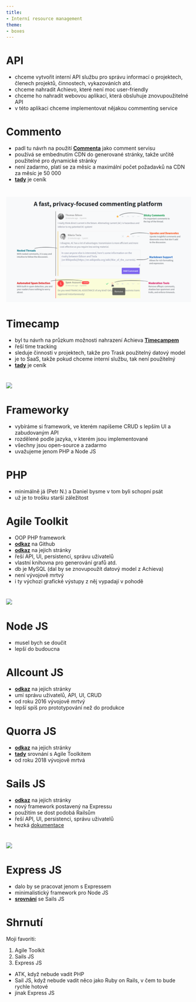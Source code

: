 ```yaml
---
title: 
- Interní resource management
theme:
- boxes
---
```

[/]: # "rm output.pdf"
[//]: # "pandoc poznamky.md -t beamer -o output.pdf"

[///]: # "musíš mít nainstalovaný latex"

# API

* chceme vytvořit interní API službu pro správu informací o projektech, členech projektů, činnostech, vykazováních atd.
* chceme nahradit Achievo, které není moc user-friendly
* chceme ho nahradit webovou aplikací, která obsluhuje znovupoužitelné API
* v této aplikaci chceme implementovat nějakou commenting service

# Commento

* padl tu návrh na použití [**Commenta**](https://commento.io/) jako comment servisu
* používá se embednutím CDN do generované stránky, takže určitě použitelné pro dynamické stránky
* není zadarmo, platí se za měsíc a maximální počet požadavků na CDN za měsíc je 50 000
* [**tady**](https://commento.io/pricing) je ceník

#
![](commento.png)

# Timecamp

* byl tu návrh na průzkum možnosti nahrazení Achieva [**Timecampem**](https://www.timecamp.com/)
* řeší time tracking
* sleduje činnosti v projektech, takže pro Trask použitelný datový model
* je to SaaS, takže pokud chceme interní službu, tak není použitelný
* [**tady**](https://www.timecamp.com/en/pricing/) je ceník

#
![](https://d2.alternativeto.net/dist/s/timecamp_264755_full.png?format=jpg&width=1600&height=1600&mode=min&upscale=false)

# Frameworky
* vybíráme si framework, ve kterém napíšeme CRUD s lepším UI a zabudovaným API
* rozdělené podle jazyka, v kterém jsou implementované
* všechny jsou open-source a zadarmo
* uvažujeme jenom PHP a Node JS

# PHP

* minimálně já (Petr N.) a Daniel bysme v tom byli schopní psát
* už je to trošku starší záležitost

# Agile Toolkit

* OOP PHP framework
* [**odkaz**](https://github.com/atk4) na Github
* [**odkaz**](https://www.agiletoolkit.org/) na jejich stránky
* řeší API, UI, persistenci, správu uživatelů
* vlastní knihovna pro generování grafů atd.
* db je MySQL (dal by se znovupoužít datový model z Achieva)
* není vývojově mrtvý
* i ty výchozí grafické výstupy z něj vypadají v pohodě

#
![](https://www.agiletoolkit.org/images/ui-example.png)

# Node JS

* musel bych se doučit
* lepší do budoucna

# Allcount JS

* [**odkaz**](https://allcountjs.com/) na jejich stránky
* umí správu uživatelů, API, UI, CRUD
* od roku 2016 vývojově mrtvý
* lepší spíš pro prototypování než do produkce

# Quorra JS

* [**odkaz**](https://quorrajs.org/) na jejich stránky
* [**tady**](http://109.239.60.130/compare/quorrajs/vs/agile-toolkit) srovnání s Agile Toolkitem
* od roku 2018 vývojově mrtvá

# Sails JS

* [**odkaz**](https://sailsjs.com/) na jejich stránky
* nový framework postavený na Expressu
* použitím se dost podobá Railsům
* řeší API, UI, persistenci, správu uživatelů
* hezká [dokumentace](https://sailsjs.com/documentation/reference)

#
![](https://dab1nmslvvntp.cloudfront.net/wp-content/uploads/2018/01/151665711301-sails-chat-app.png)

# Express JS

* dalo by se pracovat jenom s Expressem
* minimalistický framework pro Node JS
* [**srovnání**](http://109.239.60.130/compare/sails-js/vs/express-web-framework) se Sails JS

# Shrnutí

Moji favoriti:

1. Agile Toolkit
2. Sails JS
3. Express JS

* ATK, když nebude vadit PHP
* Sail JS, když nebude vadit něco jako Ruby on Rails, v čem to bude rychle hotové
* jinak Express JS